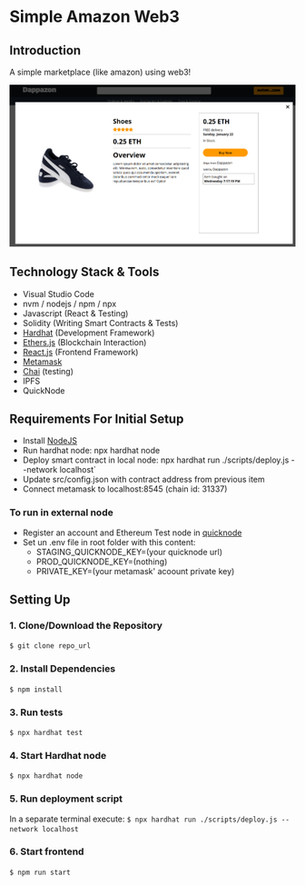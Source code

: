 # Simple Amazon Web3

## Introduction

A simple marketplace (like amazon) using web3!

![sample image app](./images/dappazon.png)


## Technology Stack & Tools

- Visual Studio Code
- nvm / nodejs / npm / npx
- Javascript (React & Testing)
- Solidity (Writing Smart Contracts & Tests)
- [Hardhat](https://hardhat.org/) (Development Framework)
- [Ethers.js](https://docs.ethers.io/v5/) (Blockchain Interaction)
- [React.js](https://reactjs.org/) (Frontend Framework)
- [Metamask](https://metamask.io/)
- [Chai](https://chaijs.com) (testing)
- IPFS
- QuickNode

## Requirements For Initial Setup

- Install [NodeJS](https://nodejs.org/en/)
- Run hardhat node: npx hardhat node
- Deploy smart contract in local node: npx hardhat run ./scripts/deploy.js --network localhost`
- Update src/config.json with contract address from previous item
- Connect metamask to localhost:8545 (chain id: 31337)

### To run in external node

- Register an account and Ethereum Test node in [quicknode](https://www.quicknode.com/)
- Set un .env file in root folder with this content:
    * STAGING_QUICKNODE_KEY=(your quicknode url) 
    * PROD_QUICKNODE_KEY=(nothing)
    * PRIVATE_KEY=(your metamask' acoount private key)


## Setting Up
### 1. Clone/Download the Repository
`$ git clone repo_url`

### 2. Install Dependencies
`$ npm install`

### 3. Run tests
`$ npx hardhat test`

### 4. Start Hardhat node
`$ npx hardhat node`

### 5. Run deployment script
In a separate terminal execute:
`$ npx hardhat run ./scripts/deploy.js --network localhost`

### 6. Start frontend
`$ npm run start`